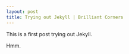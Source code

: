 ```yaml
---
layout: post
title: Trying out Jekyll | Brilliant Corners
---
```

This is a first post trying out Jekyll.

Hmm.
